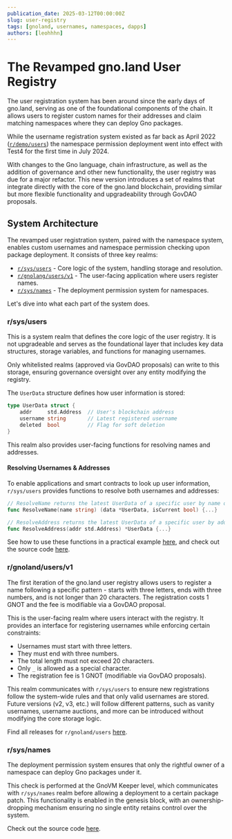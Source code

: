 ```yaml
---
publication_date: 2025-03-12T00:00:00Z
slug: user-registry
tags: [gnoland, usernames, namespaces, dapps]
authors: [leohhhn]
---
```


# The Revamped gno.land User Registry

The user registration system has been around since the early days of gno.land, 
serving as one of the foundational components of the chain. It allows users to 
register custom names for their addresses and claim matching namespaces where 
they can deploy Gno packages.

While the username registration system existed as far back as April 2022 ([`r/demo/users`](https://github.com/gnolang/gno/commit/914f267dd31c0382a472b5fcf98fcfc53129a32d))
the namespace permission deployment went into effect with Test4 for the first time
in July 2024.

With changes to the Gno language, chain infrastructure, as well as the addition
of governance and other new functionality, the user registry was due for a major
refactor. This new version introduces a set of realms that integrate directly 
with the core of the gno.land blockchain, providing similar but more flexible
functionality and upgradeability through GovDAO proposals.

## System Architecture

The revamped user registration system, paired with the namespace system, enables
custom usernames and namespace permission checking upon package deployment. It
consists of three key realms:

- [`r/sys/users`](/r/sys/users) - Core logic of the system, handling storage and resolution.
- [`r/gnolang/users/v1`](/r/gnoland/users/v1) - The user-facing application where users register names.
- [`r/sys/names`](/r/sys/names) - The deployment permission system for namespaces.

Let's dive into what each part of the system does.

### r/sys/users

This is a system realm that defines the core logic of the user registry. It is
not upgradeable and serves as the foundational layer that includes key data 
structures, storage variables, and functions for managing usernames.

Only whitelisted realms (approved via GovDAO proposals) can write to this storage,
ensuring governance oversight over any entity modifying the registry.

The `UserData` structure defines how user information is stored:

```go
type UserData struct {
    addr     std.Address  // User's blockchain address
    username string       // Latest registered username
    deleted  bool         // Flag for soft deletion
}
```

This realm also provides user-facing functions for resolving names and addresses.

#### Resolving Usernames & Addresses

To enable applications and smart contracts to look up user information, 
`r/sys/users` provides functions to resolve both usernames and addresses:

```go
// ResolveName returns the latest UserData of a specific user by name or alias
func ResolveName(name string) (data *UserData, isCurrent bool) {...}

// ResolveAddress returns the latest UserData of a specific user by address
func ResolveAddress(addr std.Address) *UserData {...}
```

See how to use these functions in a practical example [here](/r/docs/users), and 
check out the source code [here](/r/sys/users$source&file=users.gno).

### r/gnoland/users/v1

The first iteration of the gno.land user registry allows users to register a
name following a specific pattern - starts with three letters, ends with three
numbers, and is not longer than 20 characters. The registration costs 1 GNOT
and the fee is modifiable via a GovDAO proposal.

This is the user-facing realm where users interact with the registry. It 
provides an interface for registering usernames while enforcing certain constraints:

- Usernames must start with three letters.
- They must end with three numbers.
- The total length must not exceed 20 characters.
- Only `_` is allowed as a special character.
- The registration fee is 1 GNOT (modifiable via GovDAO proposals).

This realm communicates with `r/sys/users` to ensure new registrations follow the 
system-wide rules and that only valid usernames are stored. Future versions 
(v2, v3, etc.) will follow different patterns, such as vanity usernames, username
auctions, and more can be introduced without modifying the core storage logic.

Find all releases for `r/gnoland/users` [here](/r/gnoland/users).

### r/sys/names

The deployment permission system ensures that only the rightful owner of a 
namespace can deploy Gno packages under it.

This check is performed at the GnoVM Keeper level, which communicates with 
`r/sys/names` realm before allowing a deployment to a certain package patch.
This functionality is enabled in the genesis block, with an ownership-dropping 
mechanism ensuring no single entity retains control over the system.

Check out the source code [here](/r/sys/names$source&file=verifier.gno).